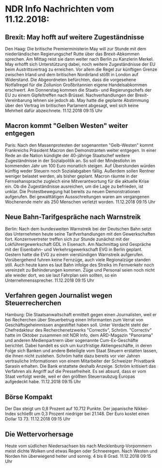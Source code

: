 # NDR Info Nachrichten vom 11.12.2018:


## Brexit: May hofft auf weitere Zugeständnisse
Den Haag: 	Die britische Premierministerin May will zur Stunde mit dem niederländischen Regierungschef Rutte über das Brexit-Abkommen sprechen. Am Mittag reist sie dann weiter nach Berlin zu Kanzlerin Merkel. May erhofft sich Unterstützung dabei, noch weitere Zugeständnisse der EU beim Austrittsvertrag zu erreichen. Vor allem die Regel zur künftigen Grenze zwischen Irland und dem britischen Nordirland stößt in London auf Widerstand. Die Abgeordneten befürchten, dass die vorgesehene Notfallregel für die Zollunion Großbritannien eigene Handelsabkommen erschwert. Am Donnerstag kommen die Staats- und Regierungschefs der EU zu einem Gipfeltreffen nach Brüssel. Nachverhandlungen der Brexit-Vereinbarung lehnen sie jedoch ab. May hatte die geplante Abstimmung über den Vertrag im britischen Parlament abgesagt, weil sich keine Mehrheit dafür abzeichnete. 11.12.2018 09:15 Uhr 

## Macron kommt "Gelben Westen" weiter entgegen
Paris: Nach den Massenprotesten der sogenannten "Gelb-Westen" kommt Frankreichs Präsident Macron den Demonstranten weiter entgegen. In einer Rede an die Nation kündigte der 40-jährige Staatschef weitere Zugeständnisse in der Sozialpolitik an. So soll der Mindestlohn im kommenden Jahr um 100 Euro monatlich steigen. Auf Überstunden würden künftig weder Steuern noch Sozialabgaben fällig. Außerdem sollen Rentner weniger belastet werden, als bisher geplant. Macron räumte in der Fernsehansprache zugleich eine Mitverantwortung für die aktuelle Krise ein. Ob die Zugeständnisse ausreichen, um die Lage zu befrieden, ist unklar. Die Protestbewegung hat bereits zu neuen Demonstrationen aufgerufen. Bei gewalttätigen Aussschreitungen waren am vergangenen Wochenende mehr als 250 Menschen verletzt worden. 11.12.2018 09:15 Uhr 

## Neue Bahn-Tarifgespräche nach Warnstreik
Berlin: Nach dem bundesweiten Warnstreik bei der Deutschen Bahn setzt das Unternehmen heute seine Tarifverhandlungen mit den Gewerkschaften fort. Konzernvertreter treffen sich zur Stunde zunächst mit der Lokführergewerkschaft GDL in Eisenach. Am Nachmittag sind Gespräche mit der Eisenbahn- und Verkehrsgewerkschaft EVG in Berlin geplant. Gestern hatte die EVG zu einem vierstündigen Warnstreik aufgerufen. Vorübergehend fuhren keine Fernzüge, auch viele Regionalzüge standen still. Auch heute kann es laut Bahn infolge des Streiks im Fernverkehr noch vereinzelt zu Behinderungen kommen. Züge und Personal seien noch nicht alle wieder dort, wo sie laut Fahrplan sein sollten, so ein Unternehmenssprecher. 11.12.2018 09:15 Uhr 

## Verfahren gegen Journalist wegen Steuerrecherchen
Hamburg: Die Staatsanwaltschaft ermittelt gegen einen Journalisten, weil er bei Recherchen über Steuerbetrug einen Informanten zum Verrat von Geschäftsgeheimnissen angestiftet haben soll. Unter Verdacht steht der Chefredakteur des Recherchenetzwerks "Correctiv", Schröm. "Correctiv" hatte im Oktober zusammen mit NDR Info, dem ARD-Magazin "Panorama" und anderen Medienpartnern über sogenannte Cum-Ex-Geschäfte berichtet. Dabei handelt es sich um kurzfristige Aktiengeschäfte, in deren Folge sich Banken und andere Beteiligte vom Staat Steuern erstatten lassen, die ihnen nicht zustehen. Schröm hatte dazu bereits vor vier Jahren vertrauliche Informationen von einem Mitarbeiter der Schweizer Privatbank Sarasin erhalten. Die Bank erstattete deshalb Anzeige. Schröm kritisiert das Verfahren als Angriff auf die Pressefreiheit. Es sei absurd, dass er vom Staat verfolgt werde, weil er den größten Steuerraubzug Europas aufgedeckt habe. 11.12.2018 09:15 Uhr 

## Börse Kompakt
Der Dax steigt um 0,8 Prozent auf 10.712 Punkte. Der japanische Nikkei-Index schließt um 0,3 Prozent niedriger bei 21.148. Der Euro kostet einen Dollar 13 73. 11.12.2018 09:15 Uhr 

## Die Wettervorhersage
Heute vom südlichen Niedersachsen bis nach Mecklenburg-Vorpommern meist dichte Wolken und etwas Regen oder Schneeregen. Nach Westen und Norden hin überwiegend heiter und sonnig. 4 bis 8 Grad. 11.12.2018 09:15 Uhr 

